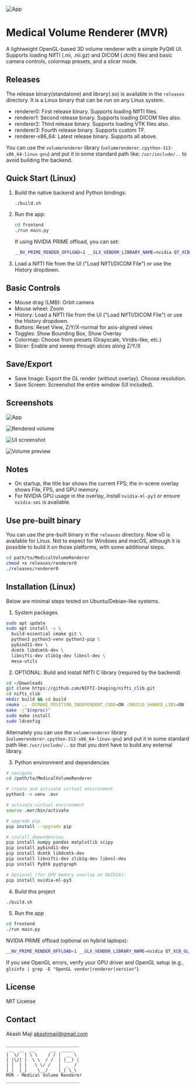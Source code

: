![App](images/ascii-art-text.png)


# Medical Volume Renderer (MVR)

A lightweight OpenGL-based 3D volume renderer with a simple PyQt6 UI. Supports loading NIfTI (.nii, .nii.gz) and DICOM (.dcm) files and basic camera controls, colormap presets, and a slicer mode.

## Releases

The release binary(standalone) and library(.so) is available in the `releases` directory. It is a Linux binary that can be run on any Linux system.

- renderer0: First release binary. Supports loading NIfTI files.
- renderer1: Second release binary. Supports loading DICOM files also.
- renderer2: Third release binary. Supports loading VTK files also.
- renderer3: Fourth release binary. Supports custom TF.
- renderer-x86_64: Latest release binary. Supports all above.


You can use the `volumerenderer` library (`volumerenderer.cpython-313-x86_64-linux-gnu`) and put it in some standard path like: `/usr/include/..` to avoid building the backend.

## Quick Start (Linux)

1. Build the native backend and Python bindings:
   ```bash
   ./build.sh
   ```

2. Run the app:
   ```bash
   cd frontend
   ./run main.py
   ```

   If using NVIDIA PRIME offload, you can set:
   ```bash
   __NV_PRIME_RENDER_OFFLOAD=1 __GLX_VENDOR_LIBRARY_NAME=nvidia QT_XCB_GL_INTEGRATION=xcb_glx ./run main.py
   ```

3. Load a NIfTI file from the UI ("Load NIfTI/DICOM File") or use the History dropdown.

## Basic Controls

- Mouse drag (LMB): Orbit camera
- Mouse wheel: Zoom
- History: Load a NIfTI file from the UI ("Load NIfTI/DICOM File") or use the History dropdown.
- Buttons: Reset View, Z/Y/X-normal for axis-aligned views
- Toggles: Show Bounding Box, Show Overlay
- Colormap: Choose from presets (Grayscale, Viridis-like, etc.)
- Slicer: Enable and sweep through slices along Z/Y/X

## Save/Export

- Save Image: Export the GL render (without overlay). Choose resolution.
- Save Screen: Screenshot the entire window (UI included).

## Screenshots
![App](images/app.png)

![Rendered volume](images/render.png)

![UI screenshot](images/screenshot.png)

![Volume preview](images/volume.png)

## Notes

- On startup, the title bar shows the current FPS; the in-scene overlay shows File, FPS, and GPU memory.
- For NVIDIA GPU usage in the overlay, install `nvidia-ml-py3` or ensure `nvidia-smi` is available.

## Use pre-built binary

You can use the pre-built binary in the `releases` directory. Now v0 is available for Linux. Not to expect for Windows and macOS, although it is possible to build it on those platforms, with some additional steps.


```bash
cd path/to/MedicalVolumeRenderer
chmod +x releases/renderer0
./releases/renderer0
```


## Installation (Linux)

Below are minimal steps tested on Ubuntu/Debian-like systems.

1) System packages

```bash
sudo apt update
sudo apt install -y \
  build-essential cmake git \
  python3 python3-venv python3-pip \
  pybind11-dev \
  dcmtk libdcmtk-dev \
  libnifti-dev zlib1g-dev libnsl-dev \
  mesa-utils
```

2) OPTIONAL: Build and install NIfTI C library (required by the backend)

```bash
cd ~/Downloads
git clone https://github.com/NIFTI-Imaging/nifti_clib.git
cd nifti_clib
mkdir build && cd build
cmake .. -DCMAKE_POSITION_INDEPENDENT_CODE=ON -DBUILD_SHARED_LIBS=ON
make -j"$(nproc)"
sudo make install
sudo ldconfig
```

Alternately you can use the `volumerenderer` library (`volumerenderer.cpython-313-x86_64-linux-gnu`) and put it in some standard path like: `/usr/include/..` so that you dont have to build any external library.

3) Python environment and dependencies

```bash
# navigate
cd /path/to/MedicalVolumeRenderer

# create and activate virtual environment
python3 -m venv .mvr

# activate virtual environment
source .mvr/bin/activate

# upgrade pip
pip install --upgrade pip

# install dependencies
pip install numpy pandas matplotlib scipy
pip install pybind11-dev
pip install dcmtk libdcmtk-dev
pip install libnifti-dev zlib1g-dev libnsl-dev
pip install PyQt6 pyqtgraph

# Optional (for GPU memory overlay on NVIDIA):
pip install nvidia-ml-py3
```

4) Build this project

```bash
./build.sh
```

5) Run the app

```bash
cd frontend
./run main.py
```

NVIDIA PRIME offload (optional on hybrid laptops):

```bash
__NV_PRIME_RENDER_OFFLOAD=1 __GLX_VENDOR_LIBRARY_NAME=nvidia QT_XCB_GL_INTEGRATION=xcb_glx ./run main.py
```

If you see OpenGL errors, verify your GPU driver and OpenGL setup (e.g., `glxinfo | grep -E "OpenGL vendor|renderer|version"`).


## License

MIT License

## Contact

Akash Maji <akashmaji@gmail.com>

```
____________________________
 __  __  __      __  _____  
|  \/  | \ \    / / |  __ \ 
| |\/| |  \ \  / /  | |__) |
| |  | |   \ \/ /   |  _  / 
|_|  |_|    \__/    |_| \_\ 
MVR - Medical Volume Renderer
____________________________
```



